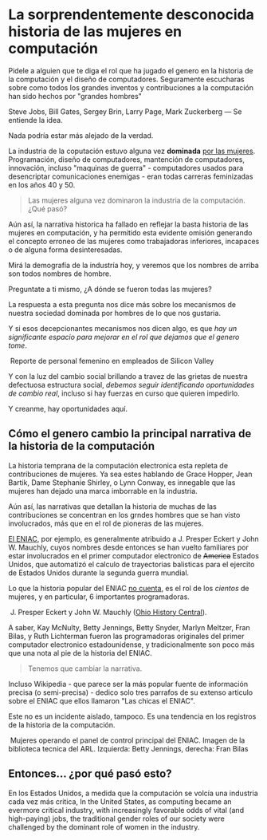 # La sorprendentemente desconocida historia de las mujeres en computación

Pidele a alguien que te diga el rol que ha jugado el genero en la historia de la computación y el diseño de computadores. Seguramente escucharas sobre como todos los grandes inventos y contribuciones a la computación han sido hechos por "grandes hombres"

Steve Jobs, Bill Gates, Sergey Brin, Larry Page, Mark Zuckerberg — Se entiende la idea.

Nada podría estar más alejado de la verdad.

La industria de la coputación estuvo alguna vez **dominada** [por las mujeres](http://gender.stanford.edu/news/2011/researcher-reveals-how-%E2%80%9Ccomputer-geeks%E2%80%9D-replaced-%E2%80%9Ccomputergirls%E2%80%9D). Programación, diseño de computadores, mantención de computadores, innovación, incluso "maquinas de guerra" - computadores usados para desencriptar comunicaciones enemigas - eran todas carreras feminizadas en los años 40 y 50.

> Las mujeres alguna vez dominaron la industria de la computación. ¿Qué pasó?

Aún así, la narrativa historica ha fallado en reflejar la basta historia de las mujeres en computación, y ha permitido esta evidente omisión generando el concepto erroneo de las mujeres como trabajadoras inferiores, incapaces o de alguna forma desinteresadas.

Mirá la demografía de la industría hoy, y veremos que los nombres de arriba son todos nombres de hombre.

Preguntate a ti mismo, ¿A dónde se fueron todas las mujeres?

La respuesta a esta pregunta nos dice más sobre los mecanismos de nuestra sociedad dominada por hombres de lo que nos gustaria.

Y si esos decepcionantes mecanismos nos dicen algo, es que _hay un significante espacio para mejorar en el rol que dejamos que el genero tome_.

<p class="tc i f4 f3-ns lh-copy measure-wide georgia"><img src="http://s3.amazonaws.com/blog.invisionapp.com/uploads/2017/03/women-history-1.jpg" alt="" class="mw-100 w-50 db center">
Reporte de personal femenino en empleados de Silicon Valley</p>

Y con la luz del cambio social brillando a travez de las grietas de nuestra defectuosa estructura social, _debemos seguir identificando oportunidades de cambio real_, incluso si hay fuerzas en curso que quieren impedirlo.

Y creanme, hay oportunidades aquí.

## Cómo el genero cambio la principal narrativa de la historia de la computación

La historia temprana de la computación electronica esta repleta de contribuciones de mujeres. Ya sea estes hablando de Grace Hopper, Jean Bartik, Dame Stephanie Shirley, o Lynn Conway, es innegable que las mujeres han dejado una marca imborrable en la industria.

Aún así, las narrativas que detallan la historia de muchas de las contribuciones se concentran en los grndes hombres que se han visto involucrados, más que en el rol de pioneras de las mujeres.

[El ENIAC](http://www.witi.com/center/witimuseum/halloffame/298369/ENIAC-Programmers-Kathleen-McNulty,-Mauchly-Antonelli,-Jean-Jennings-Bartik,-Frances-Synder-Holber-Marlyn-Wescoff-Meltzer,-Frances-Bilas-Spence-and-Ruth-Lichterman-Teitelbaum/), por ejemplo, es generalmente atribuido a J. Presper Eckert y John W. Mauchly, cuyos nombres desde entonces se han vuelto familiares por estar involucrados en el primer computador electronico de ~~America~~ Estados Unidos, que automatizó el calculo de trayectorias balisticas para el ejercito de Estados Unidos durante la segunda guerra mundial.

Lo que la historia popular del ENIAC [no cuenta](https://www.npr.org/sections/alltechconsidered/2014/10/06/345799830/the-forgotten-female-programmers-who-created-modern-tech), es el rol de los _cientos_ de mujeres, y en particular, 6 importantes programadoras.

<p class="tc i f4 f3-ns lh-copy measure-wide georgia"><img src="https://s3.amazonaws.com/blog.invisionapp.com/uploads/2017/03/women-history-2.jpg" alt="" class="mw-100 w-50 db center">
J. Presper Eckert y John W. Mauchly (<a href="http://www.ohiohistorycentral.org/w/John_Mauchly" class="link pointer bb b--dashed bt-0 bl-0 br-0 bw2 bg-animate hover-bg-light-red b--light-red black">Ohio History Central</a>).</p>

A saber, Kay McNulty, Betty Jennings, Betty Snyder, Marlyn Meltzer, Fran Bilas, y Ruth Lichterman fueron las programadoras originales del primer computador electronico estadounidense, y tradicionalmente son poco más que una nota al pie de la historia del ENIAC.

> Tenemos que cambiar la narrativa.

Incluso Wikipedia - que parece ser la más popular fuente de información precisa (o semi-precisa) - dedico solo tres parrafos de su extenso articulo sobre el ENIAC que ellos llamaron "Las chicas el ENIAC".

Este no es un incidente aislado, tampoco. Es una tendencia en los registros de la historia de la computación.

<p class="tc i f4 f3-ns lh-copy measure-wide georgia"><img src="https://s3.amazonaws.com/blog.invisionapp.com/uploads/2017/03/women-history-thumb.jpg" alt="" class="mw-100 w-50 db center">
Mujeres operando el panel de control principal del ENIAC. Imagen de la biblioteca tecnica del ARL. Izquierda: Betty Jennings, derecha: Fran Bilas</p>

## Entonces... ¿por qué pasó esto?

En los Estados Unidos, a medida que la computación se volcía una industria cada vez más critica, 
In the United States, as computing became an evermore critical industry, with increasingly favorable odds of vital (and high-paying) jobs, the traditional gender roles of our society were challenged by the dominant role of women in the industry.